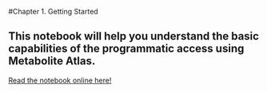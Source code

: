  #Chapter 1.  Getting Started
 ## This notebook will help you understand the basic capabilities of the programmatic access using Metabolite Atlas.

 [Read the notebook online here!](http://nbviewer.ipython.org/github/benbowen/metatlas-programmatic-access/blob/master/GettingStarted.ipynb)